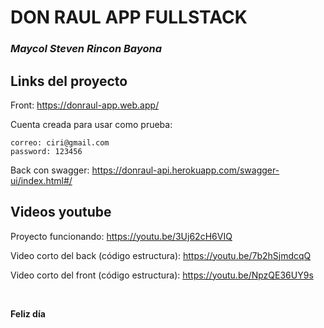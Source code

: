 # DON RAUL APP FULLSTACK

### _Maycol Steven Rincon Bayona_

## Links del proyecto

Front: https://donraul-app.web.app/

Cuenta creada para usar como prueba:

    correo: ciri@gmail.com
    password: 123456

Back con swagger: https://donraul-api.herokuapp.com/swagger-ui/index.html#/

## Videos youtube

Proyecto funcionando: https://youtu.be/3Uj62cH6VIQ

Video corto del back (código estructura): https://youtu.be/7b2hSjmdcqQ

Video corto del front (código estructura): https://youtu.be/NpzQE36UY9s

<br/>

**Feliz día**
